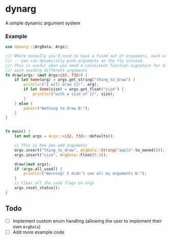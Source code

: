 # dynarg

A simple dynamic argument system

### Example
```rust
use dynarg::{ArgData, Args};

/// Where normally you'd need to have a fixed set of arguments, each of which would be roughly fixed types
/// -- you can dynamically push arguments on the fly instead.
/// This is useful when you need a consistent function signature for different types of functions,
/// each needing different arguments
fn draw(args: &mut Args<i32, f32>) {
    if let Some(arg) = args.get_string("thing_to_draw") {
        println!("I will draw {}!", arg);
        if let Some(size) = args.get_float("size") {
            println!("with a size of {}", size);
        }
    } else {
        panic!("Nothing to draw D:");
    }
}


fn main() {
    let mut args = Args::<i32, f32>::defaults();

    // This is how you add arguments
    args.insert("thing_to_draw", ArgData::String("apple".to_owned()));
    args.insert("size", ArgData::Float(5.2));

    draw(&mut args);
    if !args.all_used() {
        println!("Warning! I didn't use all my arguments D:");
    }
    // Clear all the used flags on args
    args.reset_status();
}
```

## Todo

- [ ] Implement custom enum handling (allowing the user to implement their own `ArgData`)
- [ ] Add more example code